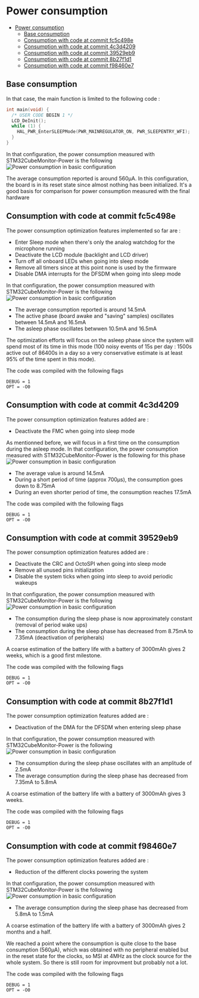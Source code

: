 # Power consumption

- [Power consumption](#power-consumption)
  - [Base consumption](#base-consumption)
  - [Consumption with code at commit fc5c498e](#consumption-with-code-at-commit-fc5c498e)
  - [Consumption with code at commit 4c3d4209](#consumption-with-code-at-commit-4c3d4209)
  - [Consumption with code at commit 39529eb9](#consumption-with-code-at-commit-39529eb9)
  - [Consumption with code at commit 8b27f1d1](#consumption-with-code-at-commit-8b27f1d1)
  - [Consumption with code at commit f98460e7](#consumption-with-code-at-commit-f98460e7)

## Base consumption

In that case, the main function is limited to the following code :

```cpp
int main(void) {
  /* USER CODE BEGIN 1 */
  LCD_DeInit();
  while (1) {
    HAL_PWR_EnterSLEEPMode(PWR_MAINREGULATOR_ON, PWR_SLEEPENTRY_WFI);
  }
}
```

In that configuration, the power consumption measured with STM32CubeMonitor-Power is the following
![Power consumption in basic configuration](images/power_base.png)

The average consumption reported is around 560µA. In this configuration, the board is in its reset state since almost nothing has been initialized. It's a good basis for comparison for power consumption measured with the final hardware

## Consumption with code at commit fc5c498e

The power consumption optimization features implemented so far are :

- Enter Sleep mode when there's only the analog watchdog for the microphone running
- Deactivate the LCD module (backlight and LCD driver)
- Turn off all onboard LEDs when going into sleep mode
- Remove all timers since at this point none is used by the firmware
- Disable DMA interrupts for the DFSDM when going into sleep mode

In that configuration, the power consumption measured with STM32CubeMonitor-Power is the following
![Power consumption in basic configuration](images/power_fc5c498e.png)

- The average consumption reported is around 14.5mA
- The active phase (board awake and "saving" samples) oscillates between 14.5mA and 16.5mA
- The asleep phase oscillates betwwen 10.5mA and 16.5mA

The optimization efforts will focus on the asleep phase since the system will spend most of its time in this mode (100 noisy events of 15s per day : 1500s active out of 86400s in a day so a very conservative estimate is at least 95% of the time spent in this mode).

The code was compiled with the following flags

```
DEBUG = 1
OPT = -O0
```

## Consumption with code at commit 4c3d4209

The power consumption optimization features added are :

- Deactivate the FMC when going into sleep mode

As mentionned before, we will focus in a first time on the consumption during the asleep mode. In that configuration, the power consumption measured with STM32CubeMonitor-Power is the following for this phase
![Power consumption in basic configuration](images/power_4c3d4209.png)

- The average value is around 14.5mA
- During a short period of time (approx 700µs), the consumption goes down to 8.75mA
- During an even shorter period of time, the consumption reaches 17.5mA

The code was compiled with the following flags

```
DEBUG = 1
OPT = -O0
```

## Consumption with code at commit 39529eb9

The power consumption optimization features added are :

- Deactivate the CRC and OctoSPI when going into sleep mode
- Remove all unused pins initialization
- Disable the system ticks when going into sleep to avoid periodic wakeups

In that configuration, the power consumption measured with STM32CubeMonitor-Power is the following
![Power consumption in basic configuration](images/power_39529eb9.png)

- The consumption during the sleep phase is now approximately constant (removal of period wake ups)
- The consumption during the sleep phase has decreased from 8.75mA to 7.35mA (deactivation of peripherals)

A coarse estimation of the battery life with a battery of 3000mAh gives 2 weeks, which is a good first milestone.

The code was compiled with the following flags

```
DEBUG = 1
OPT = -O0
```

## Consumption with code at commit 8b27f1d1

The power consumption optimization features added are :

- Deactivation of the DMA for the DFSDM when entering sleep phase

In that configuration, the power consumption measured with STM32CubeMonitor-Power is the following
![Power consumption in basic configuration](images/power_8b27f1d1.png)

- The consumption during the sleep phase oscillates with an amplitude of 2.5mA
- The average consumption during the sleep phase has decreased from 7.35mA to 5.8mA

A coarse estimation of the battery life with a battery of 3000mAh gives 3 weeks.

The code was compiled with the following flags

```
DEBUG = 1
OPT = -O0
```

## Consumption with code at commit f98460e7

The power consumption optimization features added are :

- Reduction of the different clocks powering the system

In that configuration, the power consumption measured with STM32CubeMonitor-Power is the following
![Power consumption in basic configuration](images/power_f98460e7.png)

- The average consumption during the sleep phase has decreased from 5.8mA to 1.5mA

A coarse estimation of the battery life with a battery of 3000mAh gives 2 months and a half.

We reached a point where the consumption is quite close to the base consumption (560µA), which was obtained with no peripheral enabled but in the reset state for the clocks, so MSI at 4MHz as the clock source for the whole system. So there is still room for improvment but probably not a lot.

The code was compiled with the following flags

```
DEBUG = 1
OPT = -O0
```

